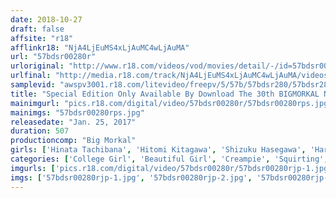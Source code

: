 ```yaml
---
date: 2018-10-27
draft: false
affsite: "r18"
afflinkr18: "NjA4LjEuMS4xLjAuMC4wLjAuMA"
url: "57bdsr00280r"
urloriginal: "http://www.r18.com/videos/vod/movies/detail/-/id=57bdsr00280r"
urlfinal: "http://media.r18.com/track/NjA4LjEuMS4xLjAuMC4wLjAuMA/videos/vod/movies/detail/-/id=57bdsr00280r"
samplevid: "awspv3001.r18.com/litevideo/freepv/5/57b/57bdsr280/57bdsr280_dmb_w.mp4"
title: "Special Edition Only Available By Download The 30th BIGMORKAL Nationwide College Girls Illustrated ANNIVERSARY EDITION Eight Hours"
mainimgurl: "pics.r18.com/digital/video/57bdsr00280r/57bdsr00280rps.jpg"
mainimgs: "57bdsr00280rps.jpg"
releasedate: "Jan. 25, 2017"
duration: 507
productioncomp: "Big Morkal"
girls: ['Hinata Tachibana', 'Hitomi Kitagawa', 'Shizuku Hasegawa', 'Haruki Sato', 'Ai Uehara', 'Mikan Kururugi', 'Tsumugi Serizawa', 'Riku Minato', 'Nanase Otoha']
categories: ['College Girl', 'Beautiful Girl', 'Creampie', 'Squirting', 'Over 4 Hours', 'Hi-Def']
imgurls: ['pics.r18.com/digital/video/57bdsr00280r/57bdsr00280rjp-1.jpg', 'pics.r18.com/digital/video/57bdsr00280r/57bdsr00280rjp-2.jpg', 'pics.r18.com/digital/video/57bdsr00280r/57bdsr00280rjp-3.jpg', 'pics.r18.com/digital/video/57bdsr00280r/57bdsr00280rjp-4.jpg', 'pics.r18.com/digital/video/57bdsr00280r/57bdsr00280rjp-5.jpg', 'pics.r18.com/digital/video/57bdsr00280r/57bdsr00280rjp-6.jpg', 'pics.r18.com/digital/video/57bdsr00280r/57bdsr00280rjp-7.jpg', 'pics.r18.com/digital/video/57bdsr00280r/57bdsr00280rjp-8.jpg', 'pics.r18.com/digital/video/57bdsr00280r/57bdsr00280rjp-9.jpg', 'pics.r18.com/digital/video/57bdsr00280r/57bdsr00280rjp-10.jpg', 'pics.r18.com/digital/video/57bdsr00280r/57bdsr00280rjp-11.jpg', 'pics.r18.com/digital/video/57bdsr00280r/57bdsr00280rjp-12.jpg', 'pics.r18.com/digital/video/57bdsr00280r/57bdsr00280rjp-13.jpg', 'pics.r18.com/digital/video/57bdsr00280r/57bdsr00280rjp-14.jpg', 'pics.r18.com/digital/video/57bdsr00280r/57bdsr00280rjp-15.jpg', 'pics.r18.com/digital/video/57bdsr00280r/57bdsr00280rjp-16.jpg', 'pics.r18.com/digital/video/57bdsr00280r/57bdsr00280rjp-17.jpg', 'pics.r18.com/digital/video/57bdsr00280r/57bdsr00280rjp-18.jpg', 'pics.r18.com/digital/video/57bdsr00280r/57bdsr00280rjp-19.jpg', 'pics.r18.com/digital/video/57bdsr00280r/57bdsr00280rjp-20.jpg']
imgs: ['57bdsr00280rjp-1.jpg', '57bdsr00280rjp-2.jpg', '57bdsr00280rjp-3.jpg', '57bdsr00280rjp-4.jpg', '57bdsr00280rjp-5.jpg', '57bdsr00280rjp-6.jpg', '57bdsr00280rjp-7.jpg', '57bdsr00280rjp-8.jpg', '57bdsr00280rjp-9.jpg', '57bdsr00280rjp-10.jpg', '57bdsr00280rjp-11.jpg', '57bdsr00280rjp-12.jpg', '57bdsr00280rjp-13.jpg', '57bdsr00280rjp-14.jpg', '57bdsr00280rjp-15.jpg', '57bdsr00280rjp-16.jpg', '57bdsr00280rjp-17.jpg', '57bdsr00280rjp-18.jpg', '57bdsr00280rjp-19.jpg', '57bdsr00280rjp-20.jpg']
---
```

